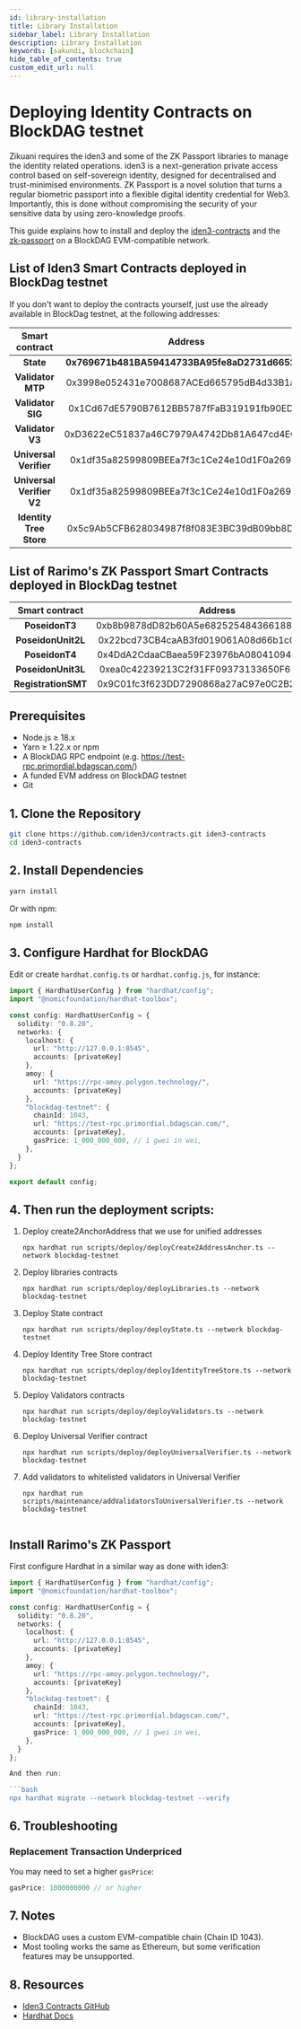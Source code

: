 ```yaml
---
id: library-installation
title: Library Installation
sidebar_label: Library Installation
description: Library Installation
keywords: [sakundi, blockchain]
hide_table_of_contents: true
custom_edit_url: null
---
```


# Deploying Identity Contracts on BlockDAG testnet

Zikuani requires the iden3 and some of the ZK Passport libraries to manage the identity related operations. iden3 is a next-generation private access control based on self-sovereign identity, designed for decentralised and trust-minimised environments.
ZK Passport is a novel solution that turns a regular biometric passport into a flexible digital identity credential for Web3. Importantly, this is done without compromising the security of your sensitive data by using zero-knowledge proofs.

This guide explains how to install and deploy the [iden3-contracts](https://github.com/iden3/contracts) and the [zk-passport](https://github.com/rarimo/zk-passport) on a BlockDAG EVM-compatible network.

## List of Iden3 Smart Contracts deployed in BlockDag testnet

If you don't want to deploy the contracts yourself, just use the already available in BlockDag testnet,
at the following addresses:

|     Smart contract      |     Address                                |
|:-----------------------:|:------------------------------------------:|
|       **State**         | **0x769671b481BA59414733BA95fe8aD2731d6652E6** |
|    **Validator MTP**    | 0x3998e052431e7008687ACEd665795dB4d33B1a10 |
|    **Validator SIG**    | 0x1Cd67dE5790B7612BB5787fFaB319191fb90EDE7 |
|    **Validator V3**     | 0xD3622eC51837a46C7979A4742Db81A647cd4EC14 |
| **Universal Verifier**  | 0x1df35a82599809BEEa7f3c1Ce24e10d1F0a26914 |
| **Universal Verifier V2**  | 0x1df35a82599809BEEa7f3c1Ce24e10d1F0a26914 |
| **Identity Tree Store** | 0x5c9Ab5CFB628034987f8f083E3BC39dB09bb8DD1 |


## List of Rarimo's ZK Passport Smart Contracts deployed in BlockDag testnet

|     Smart contract      |     Address                                |
|:-----------------------:|:------------------------------------------:|
|       **PoseidonT3**        | 0xb8b9878dD82b60A5e682525484366188838B8181 |
|    **PoseidonUnit2L**    | 0x22bcd73CB4caAB3fd019061A08d66b1cCF0317A8 |
|    **PoseidonT4**    | 0x4DdA2CdaaCBaea59F23976bA08041094F2115B10 |
|    **PoseidonUnit3L**     | 0xea0c42239213C2f31FF09373133650F615E33cbF |
| **RegistrationSMT**  | 0x9C01fc3f623DD7290868a27aC97e0C2B20C7C475 |

## Prerequisites

- Node.js ≥ 18.x
- Yarn ≥ 1.22.x or npm
- A BlockDAG RPC endpoint (e.g. https://test-rpc.primordial.bdagscan.com/)
- A funded EVM address on BlockDAG testnet
- Git

## 1. Clone the Repository

```bash
git clone https://github.com/iden3/contracts.git iden3-contracts
cd iden3-contracts
```

## 2. Install Dependencies

```bash
yarn install
```

Or with npm:

```bash
npm install
```

## 3. Configure Hardhat for BlockDAG

Edit or create `hardhat.config.ts` or `hardhat.config.js`, for instance:

```ts
import { HardhatUserConfig } from "hardhat/config";
import "@nomicfoundation/hardhat-toolbox";

const config: HardhatUserConfig = {
  solidity: "0.8.20",
  networks: {
    localhost: {
      url: "http://127.0.0.1:8545",
      accounts: [privateKey]
    },
    amoy: {
      url: "https://rpc-amoy.polygon.technology/",
      accounts: [privateKey]
    },
    "blockdag-testnet": {
      chainId: 1043,
      url: "https://test-rpc.primordial.bdagscan.com/",
      accounts: [privateKey],
      gasPrice: 1_000_000_000, // 1 gwei in wei,
    },
  }
};

export default config;
```

## 4. Then run the deployment scripts:

1. Deploy create2AnchorAddress that we use for unified addresses
   ```shell
   npx hardhat run scripts/deploy/deployCreate2AddressAnchor.ts --network blockdag-testnet
   ```
2. Deploy libraries contracts
   ```shell
   npx hardhat run scripts/deploy/deployLibraries.ts --network blockdag-testnet
   ```
3. Deploy State contract
   ```shell
   npx hardhat run scripts/deploy/deployState.ts --network blockdag-testnet
   ```
4. Deploy Identity Tree Store contract
   ```
   npx hardhat run scripts/deploy/deployIdentityTreeStore.ts --network blockdag-testnet
   ```
5. Deploy Validators contracts
   ```
   npx hardhat run scripts/deploy/deployValidators.ts --network blockdag-testnet
   ```
6. Deploy Universal Verifier contract
   ```
   npx hardhat run scripts/deploy/deployUniversalVerifier.ts --network blockdag-testnet
   ```
7. Add validators to whitelisted validators in Universal Verifier
   ```
   npx hardhat run scripts/maintenance/addValidatorsToUniversalVerifier.ts --network blockdag-testnet


## Install Rarimo's ZK Passport

First configure Hardhat in a similar way as done with iden3:

```ts
import { HardhatUserConfig } from "hardhat/config";
import "@nomicfoundation/hardhat-toolbox";

const config: HardhatUserConfig = {
  solidity: "0.8.20",
  networks: {
    localhost: {
      url: "http://127.0.0.1:8545",
      accounts: [privateKey]
    },
    amoy: {
      url: "https://rpc-amoy.polygon.technology/",
      accounts: [privateKey]
    },
    "blockdag-testnet": {
      chainId: 1043,
      url: "https://test-rpc.primordial.bdagscan.com/",
      accounts: [privateKey],
      gasPrice: 1_000_000_000, // 1 gwei in wei,
    },
  }
};

And then run:

```bash
npx hardhat migrate --network blockdag-testnet --verify
```
  
## 6. Troubleshooting

### Replacement Transaction Underpriced

You may need to set a higher `gasPrice`:

```ts
gasPrice: 1000000000 // or higher
```

## 7. Notes

- BlockDAG uses a custom EVM-compatible chain (Chain ID 1043).
- Most tooling works the same as Ethereum, but some verification features may be unsupported.

## 8. Resources

- [Iden3 Contracts GitHub](https://github.com/iden3/contracts)
- [Hardhat Docs](https://hardhat.org)

